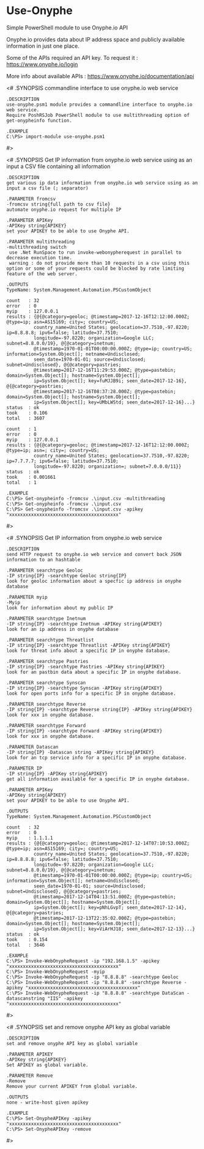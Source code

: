 # Use-Onyphe
Simple PowerShell module to use Onyphe.io API

Onyphe.io provides data about IP address space and publicly available information in just one place.

Some of the APIs required an API key. 
To request it : https://www.onyphe.io/login

More info about available APIs :
https://www.onyphe.io/documentation/api

<#
	.SYNOPSIS 
	commandline interface to use onyphe.io web service

	.DESCRIPTION
	use-onyphe.psm1 module provides a commandline interface to onyphe.io web service.
	Require PoshRSJob PowerShell module to use multithreading option of get-onypheinfo function.
	
	.EXAMPLE
	C:\PS> import-module use-onyphe.psm1
#>

 <#
	.SYNOPSIS 
	Get IP information from onyphe.io web service using as an input a CSV file containing all information

	.DESCRIPTION
	get various ip data information from onyphe.io web service using as an input a csv file (; separator)
	
	.PARAMETER fromcsv
	-fromcsv string{full path to csv file}
	automate onyphe.io request for multiple IP
	
	.PARAMETER APIKey
	-APIKey string{APIKEY}
	set your APIKEY to be able to use Onyphe API.
	
	.PARAMETER multithreading
	-multithreading switch
	 use .Net RunSpace to run invoke-webonypherequest in parallel to decrease execution time.
	 warning : do not provide more than 10 requests in a csv using this option or some of your requests could be blocked by rate limiting feature of the web server.
	
	.OUTPUTS
	TypeName: System.Management.Automation.PSCustomObject
	
	count   : 32
	error   : 0
	myip    : 127.0.0.1
	results : {@{@category=geoloc; @timestamp=2017-12-16T12:12:00.000Z; @type=ip; asn=AS15169; city=; country=US;
			  country_name=United States; geolocation=37.7510,-97.8220; ip=8.8.8.8; ipv6=false; latitude=37.7510;
			  longitude=-97.8220; organization=Google LLC; subnet=8.8.0.0/19}, @{@category=inetnum;
			  @timestamp=1970-01-01T00:00:00.000Z; @type=ip; country=US; information=System.Object[]; netname=Undisclosed;
			  seen_date=1970-01-01; source=Undisclosed; subnet=Undisclosed}, @{@category=pastries;
			  @timestamp=2017-12-16T11:29:53.000Z; @type=pastebin; domain=System.Object[]; hostname=System.Object[];
			  ip=System.Object[]; key=fuMJJB9i; seen_date=2017-12-16}, @{@category=pastries;
			  @timestamp=2017-12-16T08:37:28.000Z; @type=pastebin; domain=System.Object[]; hostname=System.Object[];
			  ip=System.Object[]; key=UMbLWStd; seen_date=2017-12-16}...}
	status  : ok
	took    : 0.106
	total   : 3607

	count   : 1
	error   : 0
	myip    : 127.0.0.1
	results : {@{@category=geoloc; @timestamp=2017-12-16T12:12:00.000Z; @type=ip; asn=; city=; country=US;
			  country_name=United States; geolocation=37.7510,-97.8220; ip=7.7.7.7; ipv6=false; latitude=37.7510;
			  longitude=-97.8220; organization=; subnet=7.0.0.0/11}}
	status  : ok
	took    : 0.001661
	total   : 1

	.EXAMPLE
	C:\PS> Get-onypheinfo -fromcsv .\input.csv -multithreading
	C:\PS> Get-onypheinfo -fromcsv .\input.csv
	C:\PS> Get-onypheinfo -fromcsv .\input.csv -apikey "xxxxxxxxxxxxxxxxxxxxxxxxxxxxxxxxxxxxxxxx"
#>

 <#
	.SYNOPSIS 
	Get IP information from onyphe.io web service

	.DESCRIPTION
	send HTTP request to onyphe.io web service and convert back JSON information to an hashtable

	.PARAMETER searchtype Geoloc
	-IP string{IP} -searchtype Geoloc string{IP}
	look for geoloc information about a specfic ip address in onyphe database

	.PARAMETER myip
	-Myip
	look for information about my public IP
	
	.PARAMETER searchtype Inetnum
	-IP string{IP} -searchtype Inetnum -APIKey string{APIKEY}
	look for an ip address in onyphe database

	.PARAMETER searchtype Threatlist
	-IP string{IP} -searchtype Threatlist -APIKey string{APIKEY}
	look for threat info about a specific IP in onyphe database.
	
	.PARAMETER searchtype Pastries
	-IP string{IP} -searchtype Pastries -APIKey string{APIKEY}
	look for an pastbin data about a specific IP in onyphe database.
	
	.PARAMETER searchtype Synscan
	-IP string{IP} -searchtype Synscan -APIKey string{APIKEY}
	look for open ports info for a specific IP in onyphe database.

	.PARAMETER searchtype Reverse
	-IP string{IP} -searchtype Reverse string{IP} -APIKey string{APIKEY}
	look for xxx in onyphe database.

	.PARAMETER searchtype Forward
	-IP string{IP} -searchtype Forward -APIKey string{APIKEY}
	look for xxx in onyphe database.
	
	.PARAMETER Datascan
	-IP string{IP} -Datascan string -APIKey string{APIKEY}
	look for an tcp service info for a specific IP in onyphe database.

	.PARAMETER IP
	-IP string{IP} -APIKey string{APIKEY}
	get all information available for a specific IP in onyphe database.
	
	.PARAMETER APIKey
	-APIKey string{APIKEY}
	set your APIKEY to be able to use Onyphe API.
	
	.OUTPUTS
	TypeName: System.Management.Automation.PSCustomObject
	
	count   : 32
	error   : 0
	myip    : 1.1.1.1
	results : {@{@category=geoloc; @timestamp=2017-12-14T07:10:53.000Z; @type=ip; asn=AS15169; city=; country=US;
			  country_name=United States; geolocation=37.7510,-97.8220; ip=8.8.8.8; ipv6=false; latitude=37.7510;
			  longitude=-97.8220; organization=Google LLC; subnet=8.8.0.0/19}, @{@category=inetnum;
			  @timestamp=1970-01-01T00:00:00.000Z; @type=ip; country=US; information=System.Object[]; netname=Undisclosed;
			  seen_date=1970-01-01; source=Undisclosed; subnet=Undisclosed}, @{@category=pastries;
			  @timestamp=2017-12-14T04:13:51.000Z; @type=pastebin; domain=System.Object[]; hostname=System.Object[];
			  ip=System.Object[]; key=pNhLGvpT; seen_date=2017-12-14}, @{@category=pastries;
			  @timestamp=2017-12-13T22:35:02.000Z; @type=pastebin; domain=System.Object[]; hostname=System.Object[];
			  ip=System.Object[]; key=ViArHJ18; seen_date=2017-12-13}...}
	status  : ok
	took    : 0.154
	total   : 3646

	.EXAMPLE
	C:\PS> Invoke-WebOnypheRequest -ip "192.168.1.5" -apikey "xxxxxxxxxxxxxxxxxxxxxxxxxxxxxxxxxxxxxxxx"
	C:\PS> Invoke-WebOnypheRequest -myip
	C:\PS> Invoke-WebOnypheRequest -ip "8.8.8.8" -searchtype Geoloc
	C:\PS> Invoke-WebOnypheRequest -ip "8.8.8.8" -searchtype Reverse -apikey "xxxxxxxxxxxxxxxxxxxxxxxxxxxxxxxxxxxxxxxx"
	C:\PS> Invoke-WebOnypheRequest -ip "8.8.8.8" -searchtype DataScan -datascanstring "IIS" -apikey "xxxxxxxxxxxxxxxxxxxxxxxxxxxxxxxxxxxxxxxx"
#>

  <#
	.SYNOPSIS 
	set and remove onyphe API key as global variable

	.DESCRIPTION
	set and remove onyphe API key as global variable
	
	.PARAMETER APIKEY
	-APIKey string{APIKEY}
	Set APIKEY as global variable.
	
	.PARAMETER Remove
	-Remove
	Remove your current APIKEY from global variable.
	
	.OUTPUTS
	none - write-host given apikey
	
	.EXAMPLE
	C:\PS> Set-OnypheAPIKey -apikey "xxxxxxxxxxxxxxxxxxxxxxxxxxxxxxxxxxxxxxxx"
	C:\PS> Set-OnypheAPIKey -remove

  #>
